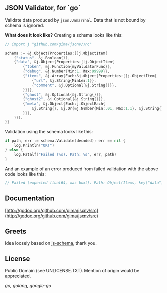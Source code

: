 ## JSON Validator, for `go´

Validate data produced by `json.Unmarshal`. Data that is not bound by schema is ignored.

**What does it look like?** Creating a schema looks like this:

```go
// import j "github.com/gima/jsonv/src"

schema := &j.Object{Properties:[]j.ObjectItem{
    {"status", &j.Boolean{}},
    {"data", &j.Object{Properties:[]j.ObjectItem{
        {"token", &j.Function{myValidatorFunc}},
        {"debug", &j.Number{Min:1, Max:99999}},
        {"items", &j.Array{Each:&j.Object{Properties:[]j.ObjectItem{
            {"url", &j.String{MinLen:1}},
            {"comment", &j.Optional{&j.String{}}},
        }}}},
        {"ghost", &j.Optional{&j.String{}}},
        {"ghost2", &j.Optional{&j.String{}}},
        {"meta", &j.Object{Each:j.ObjectEach{
            &j.String{}, &j.Or{&j.Number{Min:.01, Max:1.1}, &j.String{}},
        }}},
    }}},
}}
```

Validation using the schema looks like this:

```go
if path, err := schema.Validate(decoded); err == nil {
    log.Println("OK!")
} else {
    log.Fatalf("Failed (%s). Path: %s", err, path)
}
```

And an example of an error produced from failed validation with the above code looks like this:

```go
// Failed (expected float64, was bool). Path: Object(Items, key("data").Value)->Object(Items, key("debug").Value)->Number
```

## Documentation
[http://godoc.org/github.com/gima/jsonv/src](http://godoc.org/github.com/gima/jsonv/src)

## Greets
Idea loosely based on [js-schema](https://github.com/molnarg/js-schema), thank you.

## License

Public Domain (see UNLICENSE.TXT). Mention of origin would be appreciated.

*go, golang, google-go*
